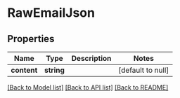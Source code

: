 # RawEmailJson

## Properties
Name | Type | Description | Notes
------------ | ------------- | ------------- | -------------
**content** | **string** |  | [default to null]

[[Back to Model list]](../README.md#documentation-for-models) [[Back to API list]](../README.md#documentation-for-api-endpoints) [[Back to README]](../README.md)


